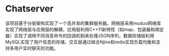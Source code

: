 # Chatserver
该项目基于分层架构实现了一个高并发的集群服务器。网络层采用muduo网络库实现了网络层与应用层的解耦，应用层利用C++11新特性（如map、包装器和绑定器）实现了调用不同消息命令的回调机制来处理JSON序列，数据存储层利用MySQL实现了用户信息的存储，交互层通过结合Njinx和redis实现负载均衡和支持多用户实时聊天的功能。
